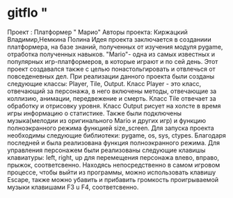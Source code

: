 # gitflo "
Проект :  Платформер " Марио"
Авторы проекта: Киржацкий Владимир,Немкина Полина
Идея проекта заключается в созданиии платформера, на базе знаний, полученных от изучения модуля pygame, отработка полученных навыков. "Mario"- одна из самых известных и популярных игр-платформеров, в которые играют и по сей день. 
Этот проект создавался также с целью понастольгировать и отвлечься от повседеневных дел.
При реализации данного проекта были созданы следующие классы: Player, Tile, Output. Класс Player - это класс, отвечающий за персонажа, в него включены методы, отвечающие за коллизию, анимации, передвежение и смерть.
Класс Tile отвечает за обработку и отрисовку уровня. Класс Output рисует на холсте в время игры информацию о статистике.
Также были подключены музыка(мелодии из оригинального Mario и других игр) и функцию полноэкранного режима функцией size_screen.
Для запуска проекта необходимы следующие библиотеки: pygame, os, sys, ctypes. Благодаря последней и была реализована функция полноэкранного режима.
Для управления персонажем были реализованы следующие клавишы клавиатуры: left, right, up для перемещения персонажа влево, вправо, прыжок, соответсвенно. 
Находясь непосредственно в самом игровом процессе, чтобы выйти из программы, можно использовать клавишу Escape, также можно убавить и прибавить громкость проигрываемой музыки клавишами F3 u F4, соответсвенно.



